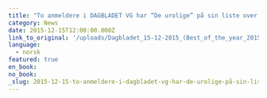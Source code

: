 ```yaml
---
title: "To anmeldere i DAGBLADET VG har “De urolige” på sin liste over Årets beste bøker 2015"
category: News
date: 2015-12-15T12:00:00.000Z
link_to_original: '/uploads/Dagbladet_15-12-2015_(Best_of_the_year_2015).pdf'
language:
  - norsk
featured: true
en_book:
no_book:
_slug: 2015-12-15-to-anmeldere-i-dagbladet-vg-har-de-urolige-på-sin-liste-over-Årets-beste-bøker-2015
---
```


